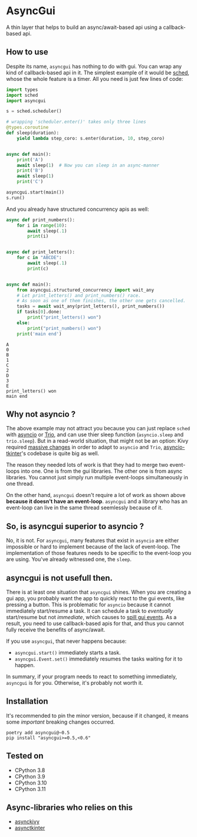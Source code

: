 # AsyncGui

A thin layer that helps to build an async/await-based api using a callback-based api.

## How to use

Despite its name, `asyncgui` has nothing to do with gui.
You can wrap any kind of callback-based api in it.
The simplest example of it would be [sched](https://docs.python.org/3/library/sched.html),
whose the whole feature is a timer.
All you need is just few lines of code:

```python
import types
import sched
import asyncgui

s = sched.scheduler()

# wrapping 'scheduler.enter()' takes only three lines
@types.coroutine
def sleep(duration):
    yield lambda step_coro: s.enter(duration, 10, step_coro)


async def main():
    print('A')
    await sleep(1)  # Now you can sleep in an async-manner
    print('B')
    await sleep(1)
    print('C')

asyncgui.start(main())
s.run()
```

And you already have structured concurrency apis as well:

```python
async def print_numbers():
    for i in range(10):
        await sleep(.1)
        print(i)


async def print_letters():
    for c in "ABCDE":
        await sleep(.1)
        print(c)


async def main():
    from asyncgui.structured_concurrency import wait_any
    # Let print_letters() and print_numbers() race.
    # As soon as one of them finishes, the other one gets cancelled.
    tasks = await wait_any(print_letters(), print_numbers())
    if tasks[0].done:
        print("print_letters() won")
    else:
        print("print_numbers() won")
    print('main end')
```

```
A
0
B
1
C
2
D
3
E
print_letters() won
main end
```

## Why not asyncio ?

The above example may not attract you because you can just replace `sched` with [asyncio](https://docs.python.org/3/library/asyncio.html) or [Trio](https://trio.readthedocs.io/en/stable/),
and can use thier sleep function (`asyncio.sleep` and `trio.sleep`).
But in a read-world situation, that might not be an option:
Kivy required [massive changes](https://github.com/kivy/kivy/pull/6368) in order to adapt to `asyncio` and `Trio`,
[asyncio-tkinter](https://github.com/fluentpython/asyncio-tkinter)'s codebase is quite big as well.

The reason they needed lots of work is that they had to merge two event-loops into one.
One is from the gui libraries. The other one is from async libraries.
You cannot just simply run multiple event-loops simultaneously in one thread.

On the other hand, `asyncgui` doesn't require a lot of work as shown above **because it doesn't have an event-loop**.
`asyncgui` and a library who has an event-loop can live in the same thread seemlessly because of it.

## So, is asyncgui superior to asyncio ?

No, it is not.
For `asyncgui`, many features that exist in `asyncio` are either impossible or hard to implement because of the lack of event-loop.
The implementation of those features needs to be specific to the event-loop you are using.
You've already witnessed one, the `sleep`.

## asyncgui is not usefull then.

There is at least one situation that `asyncgui` shines.
When you are creating a gui app, you probably want the app to quickly react to the gui events, like pressing a button.
This is problematic for `asyncio` because it cannot immediately start/resume a task.
It can schedule a task to *eventually* start/resume but not *immediate*,
which causes to [spill gui events](https://github.com/gottadiveintopython/asynckivy/blob/main/examples/misc/why_asyncio_is_not_suitable_for_handling_touch_events.py).
As a result, you need to use callback-based apis for that, and thus you cannot fully receive the benefits of async/await.

If you use `asyncgui`, that never happens because:

- `asyncgui.start()` immediately starts a task.
- `asyncgui.Event.set()` immediately resumes the tasks waiting for it to happen.

In summary, if your program needs to react to something immediately, `asyncgui` is for you.
Otherwise, it's probably not worth it.

## Installation

It's recommended to pin the minor version, because if it changed, it means some *important* breaking changes occurred.

```text
poetry add asyncgui@~0.5
pip install "asyncgui>=0.5,<0.6"
```

## Tested on

- CPython 3.8
- CPython 3.9
- CPython 3.10
- CPython 3.11

## Async-libraries who relies on this

- [asynckivy](https://github.com/gottadiveintopython/asynckivy)
- [asynctkinter](https://github.com/gottadiveintopython/asynctkinter)
